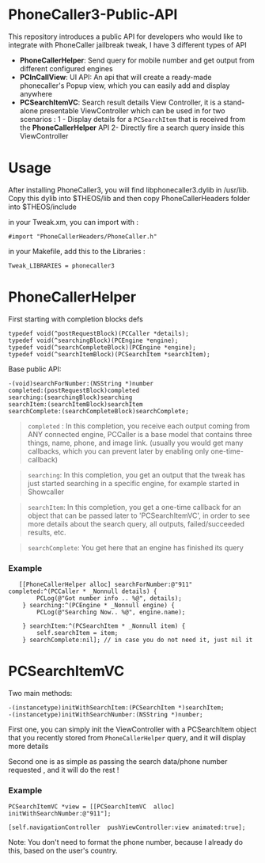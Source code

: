 # PhoneCaller3-Public-API
This repository introduces a public API for developers who would like to integrate with PhoneCaller jailbreak tweak, I have 3 different types of API

 - **PhoneCallerHelper**: Send query for mobile number and get output from different configured engines
 - **PCInCallView**: UI API: An api that will create a ready-made phonecaller's Popup view, which you can easily add and display anywhere
 - **PCSearchItemVC**: Search result details View Controller, it is a stand-alone presentable ViewController which can be used in for two scenarios :
  1 - Display details for a `PCSearchItem` that is received from the **PhoneCallerHelper** API
  2- Directly fire a search query inside this ViewController

# Usage

After installing PhoneCaller3, you will find libphonecaller3.dylib in /usr/lib. Copy this dylib into $THEOS/lib 
and then copy PhoneCallerHeaders folder into $THEOS/include

in your Tweak.xm, you can import with : 

    #import "PhoneCallerHeaders/PhoneCaller.h"

in your Makefile, add this to the Libraries :

    Tweak_LIBRARIES = phonecaller3


# PhoneCallerHelper

First starting with completion blocks defs

    typedef void(^postRequestBlock)(PCCaller *details);
    typedef void(^searchingBlock)(PCEngine *engine);
    typedef void(^searchCompleteBlock)(PCEngine *engine);
    typedef void(^searchItemBlock)(PCSearchItem *searchItem);

Base public API:

    -(void)searchForNumber:(NSString *)number
    completed:(postRequestBlock)completed
    searching:(searchingBlock)searching
    searchItem:(searchItemBlock)searchItem
    searchComplete:(searchCompleteBlock)searchComplete;

    

> `completed` : In this completion, you receive each output coming from ANY connected engine, PCCaller is a base model that contains three things, name, phone, and image link. (usually you would get many callbacks, which you can prevent later by enabling only one-time-callback)

> `searching`: In this completion, you get an output that the tweak has just started searching in a specific engine, for example started in Showcaller

> `searchItem`: In this completion, you get a one-time callback for an object that can be passed later to 'PCSearchItemVC', in order to see more details about the search query, all outputs, failed/succeeded results, etc.

>  `searchComplete`: You get here that an engine has finished its query

### Example

       [[PhoneCallerHelper alloc] searchForNumber:@"911" completed:^(PCCaller * _Nonnull details) {
            PCLog(@"Got number info .. %@", details);
        } searching:^(PCEngine * _Nonnull engine) {
            PCLog(@"Searching Now.. %@", engine.name);
            
        } searchItem:^(PCSearchItem * _Nonnull item) {
            self.searchItem = item;
        } searchComplete:nil]; // in case you do not need it, just nil it


# PCSearchItemVC
Two main methods:

    -(instancetype)initWithSearchItem:(PCSearchItem *)searchItem;
    -(instancetype)initWithSearchNumber:(NSString *)number;

First one, you can simply init the ViewController with a PCSearchItem object that you recently stored from `PhoneCallerHelper` query, and it will display more details

Second one is as simple as passing the search data/phone number requested , and it will do the rest !

### Example

    PCSearchItemVC *view = [[PCSearchItemVC  alloc] initWithSearchNumber:@"911"];
    
    [self.navigationController  pushViewController:view animated:true];


Note: You don't need to format the phone number, because I already do this, based on the user's country.
